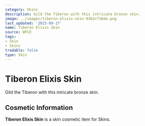 ```yaml
---
category: Skins
description: Gild the Tiberon with this intricate bronze skin.
image: ../images/tiberon-elixis-skin-93b2cf36de.png
last_updated: '2025-09-17'
name: Tiberon Elixis Skin
source: WFCD
tags:
- Skin
- Skins
tradable: false
type: Skin
---
```


# Tiberon Elixis Skin

Gild the Tiberon with this intricate bronze skin.

## Cosmetic Information

**Tiberon Elixis Skin** is a skin cosmetic item for Skins.

